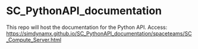 # SC_PythonAPI_documentation

This repo will host the documentation for the Python API.
Access:
https://simdynamx.github.io/SC_PythonAPI_documentation/spaceteams/SC_Compute_Server.html
